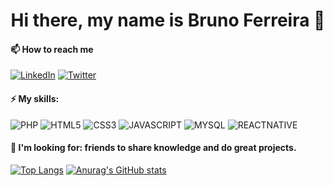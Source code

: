 <h1 align="center">Hi there, my name is Bruno Ferreira 👋</h1>

#### 📫 How to reach me

<a href="https://www.linkedin.com/in/brunoferreiradc/" target="_blank">![LinkedIn](https://img.shields.io/badge/LinkedIn-0077B5?style=for-the-badge&logo=linkedin&logoColor=white)</a>
<a href="https://twitter.com/srbrunferreira" target="_blank">![Twitter](https://img.shields.io/badge/Twitter-1DA1F2?style=for-the-badge&logo=twitter&logoColor=white)</a>

#### ⚡ My skills:

![PHP](https://img.shields.io/badge/PHP-777BB4?style=for-the-badge&logo=php&logoColor=white)
![HTML5](https://img.shields.io/badge/HTML5-E34F26?style=for-the-badge&logo=html5&logoColor=white)
![CSS3](https://img.shields.io/badge/CSS3-1572B6?style=for-the-badge&logo=css3&logoColor=white)
![JAVASCRIPT](https://img.shields.io/badge/JavaScript-F7DF1E?style=for-the-badge&logo=javascript&logoColor=black)
![MYSQL](https://img.shields.io/badge/MySQL-00000F?style=for-the-badge&logo=mysql&logoColor=white)
![REACTNATIVE](https://img.shields.io/badge/React_Native-20232A?style=for-the-badge&logo=react&logoColor=61DAF)
#### 🤔 I'm looking for: friends to share knowledge and do great projects.

[![Top Langs](https://github-readme-stats.vercel.app/api/top-langs/?username=srbrunoferreira&layout=compact)](https://github.com/anuraghazra/github-readme-stats)
[![Anurag's GitHub stats](https://github-readme-stats.vercel.app/api?username=srbrunoferreira&count_private=true&show_icons=true&custom_title=Github%20Status&hide=issues)](https://github.com/anuraghazra/github-readme-stats)
